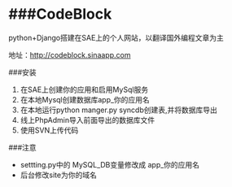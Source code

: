 ###CodeBlock
=========

python+Django搭建在SAE上的个人网站，以翻译国外编程文章为主

地址：http://codeblock.sinaapp.com

###安装
1. 在SAE上创建你的应用和启用MySql服务
2. 在本地Mysql创建数据库app_你的应用名
3. 在本地运行python manger.py syncdb创建表,并将数据库导出
4. 线上PhpAdmin导入前面导出的数据库文件
5. 使用SVN上传代码


###注意
+ settting.py中的 MySQL_DB变量修改成 app_你的应用名
+ 后台修改site为你的域名

